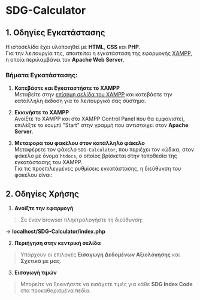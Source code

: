 # SDG-Calculator

## 1. Οδηγίες Εγκατάστασης

Η ιστοσελίδα έχει υλοποιηθεί με **HTML**, **CSS** και **PHP**.  
Για την λειτουργία της, απαιτείται η εγκατάσταση της εφαρμογής [XAMPP](https://www.apachefriends.org/), η οποία περιλαμβάνει τον **Apache Web Server**.

### Βήματα Εγκατάστασης:

1. **Κατεβάστε και Εγκαταστήστε το XAMPP**  
   Μεταβείτε στην [επίσημη σελίδα του XAMPP](https://www.apachefriends.org/) και κατεβάστε την κατάλληλη έκδοση για το λειτουργικό σας σύστημα.

2. **Εκκινήστε το XAMPP**  
   Ανοίξτε το XAMPP και στο XAMPP Control Panel που θα εμφανιστεί, επιλέξτε το κουμπί "Start" στην γραμμή που αντιστοιχεί στον **Apache Server**.

3. **Μεταφορά του φακέλου στον κατάλληλο φάκελο**  
   Μεταφέρετε τον φάκελο `SDG-Calculator`, που περιέχει τον κώδικα, στον φάκελο με όνομα `htdocs`, ο οποίος βρίσκεται στην τοποθεσία της εγκατάστασης του XAMPP.  
   Για τις προεπιλεγμένες ρυθμίσεις εγκατάστασης, η διεύθυνση του φακέλου είναι:

## 2. Οδηγίες Χρήσης

1. **Ανοίξτε την εφαρμογή**  
> Σε έναν browser πληκτρολογήστε τη διεύθυνση:

-> **localhost/SDG-Calculator/index.php**

2. **Περιήγηση στην κεντρική σελίδα**  
> Υπάρχουν οι επιλογές **Εισαγωγή Δεδομένων Αξιολόγησης** και **Σχετικά με μας**.

3. **Εισαγωγή τιμών**  
> Μπορείτε να ξεκινήσετε να εισάγετε τιμές για κάθε **SDG Index Code** στα προκαθορισμένα πεδία.
